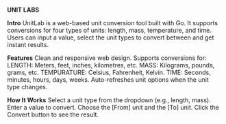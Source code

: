 **UNIT LABS**

**Intro**
UnitLab is a web-based unit conversion tool built with Go. 
It supports conversions for four types of units: length, mass, temperature, and time. 
Users can input a value, select the unit types to convert between and get instant results.


**Features**
Clean and responsive web design.
Supports conversions for:
LENGTH:         Meters, feet, inches, kilometres, etc.
MASS:           Kilograms, pounds, grams, etc.
TEMPURATURE:    Celsius, Fahrenheit, Kelvin.
TIME:           Seconds, minutes, hours, days, weeks.
Auto-refreshes unit options when the unit type changes.

**How It Works**
Select a unit type from the dropdown (e.g., length, mass).
Enter a value to convert.
Choose the [From] unit and the [To] unit.
Click the Convert button to see the result.

